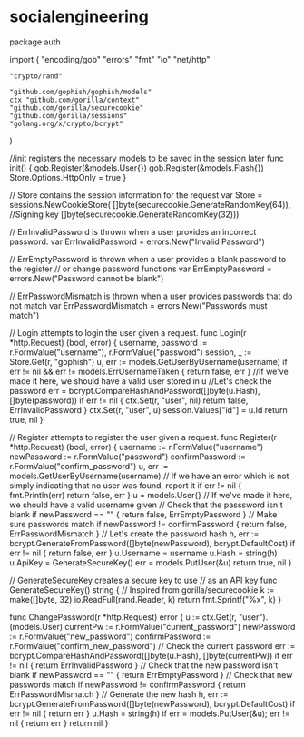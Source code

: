 # socialengineering
package auth

import (
	"encoding/gob"
	"errors"
	"fmt"
	"io"
	"net/http"

	"crypto/rand"

	"github.com/gophish/gophish/models"
	ctx "github.com/gorilla/context"
	"github.com/gorilla/securecookie"
	"github.com/gorilla/sessions"
	"golang.org/x/crypto/bcrypt"
)

//init registers the necessary models to be saved in the session later
func init() {
	gob.Register(&models.User{})
	gob.Register(&models.Flash{})
	Store.Options.HttpOnly = true
}

// Store contains the session information for the request
var Store = sessions.NewCookieStore(
	[]byte(securecookie.GenerateRandomKey(64)), //Signing key
	[]byte(securecookie.GenerateRandomKey(32)))

// ErrInvalidPassword is thrown when a user provides an incorrect password.
var ErrInvalidPassword = errors.New("Invalid Password")

// ErrEmptyPassword is thrown when a user provides a blank password to the register
// or change password functions
var ErrEmptyPassword = errors.New("Password cannot be blank")

// ErrPasswordMismatch is thrown when a user provides passwords that do not match
var ErrPasswordMismatch = errors.New("Passwords must match")

// Login attempts to login the user given a request.
func Login(r *http.Request) (bool, error) {
	username, password := r.FormValue("username"), r.FormValue("password")
	session, _ := Store.Get(r, "gophish")
	u, err := models.GetUserByUsername(username)
	if err != nil && err != models.ErrUsernameTaken {
		return false, err
	}
	//If we've made it here, we should have a valid user stored in u
	//Let's check the password
	err = bcrypt.CompareHashAndPassword([]byte(u.Hash), []byte(password))
	if err != nil {
		ctx.Set(r, "user", nil)
		return false, ErrInvalidPassword
	}
	ctx.Set(r, "user", u)
	session.Values["id"] = u.Id
	return true, nil
}

// Register attempts to register the user given a request.
func Register(r *http.Request) (bool, error) {
	username := r.FormValue("username")
	newPassword := r.FormValue("password")
	confirmPassword := r.FormValue("confirm_password")
	u, err := models.GetUserByUsername(username)
	// If we have an error which is not simply indicating that no user was found, report it
	if err != nil {
		fmt.Println(err)
		return false, err
	}
	u = models.User{}
	// If we've made it here, we should have a valid username given
	// Check that the passsword isn't blank
	if newPassword == "" {
		return false, ErrEmptyPassword
	}
	// Make sure passwords match
	if newPassword != confirmPassword {
		return false, ErrPasswordMismatch
	}
	// Let's create the password hash
	h, err := bcrypt.GenerateFromPassword([]byte(newPassword), bcrypt.DefaultCost)
	if err != nil {
		return false, err
	}
	u.Username = username
	u.Hash = string(h)
	u.ApiKey = GenerateSecureKey()
	err = models.PutUser(&u)
	return true, nil
}

// GenerateSecureKey creates a secure key to use
// as an API key
func GenerateSecureKey() string {
	// Inspired from gorilla/securecookie
	k := make([]byte, 32)
	io.ReadFull(rand.Reader, k)
	return fmt.Sprintf("%x", k)
}

func ChangePassword(r *http.Request) error {
	u := ctx.Get(r, "user").(models.User)
	currentPw := r.FormValue("current_password")
	newPassword := r.FormValue("new_password")
	confirmPassword := r.FormValue("confirm_new_password")
	// Check the current password
	err := bcrypt.CompareHashAndPassword([]byte(u.Hash), []byte(currentPw))
	if err != nil {
		return ErrInvalidPassword
	}
	// Check that the new password isn't blank
	if newPassword == "" {
		return ErrEmptyPassword
	}
	// Check that new passwords match
	if newPassword != confirmPassword {
		return ErrPasswordMismatch
	}
	// Generate the new hash
	h, err := bcrypt.GenerateFromPassword([]byte(newPassword), bcrypt.DefaultCost)
	if err != nil {
		return err
	}
	u.Hash = string(h)
	if err = models.PutUser(&u); err != nil {
		return err
	}
	return nil
}
